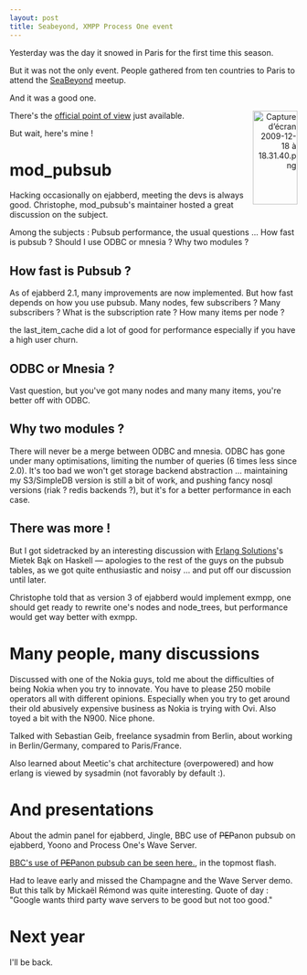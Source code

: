 ```yaml
---
layout: post
title: Seabeyond, XMPP Process One event
---
```

Yesterday was the day it snowed in Paris for the first time this season.

But it was not the only event. People gathered from ten countries to Paris to attend the <a href="http://www.process-one.net/seabeyond/">SeaBeyond</a> meetup.

And it was a good one.<div style="text-align:right;float:right;"><img src="http://cestari.files.wordpress.com/2009/12/capture-de28099ecc81cran-2009-12-18-acc80-18-31-40.png" alt="Capture d’écran 2009-12-18 à 18.31.40.png" border="0" width="78" height="164" /></div>

There's the <a href="http://www.process-one.net/en/blogs/article/sea_beyond_event_summary/">official point of view</a> just available.

But wait, here's mine ! 

<h1>mod_pubsub</h1>
Hacking occasionally on ejabberd, meeting the devs is always good. Christophe, mod_pubsub's maintainer hosted a great discussion on the subject. 

Among the subjects : 
Pubsub performance, the usual questions ... How fast is pubsub ? Should I use ODBC or mnesia ? Why two modules ?

<h2>How fast is Pubsub ?</h2>
As of ejabberd 2.1, many improvements are now implemented. But how fast depends on how you use pubsub. Many nodes, few subscribers ? Many subscribers ? What is the subscription rate ? How many items per node ?

the last_item_cache did a lot of good for performance especially if you have a high user churn.

<h2>ODBC or Mnesia ?</h2>

Vast question, but you've got many nodes and many many items, you're better off with ODBC.

<h2>Why two modules ?</h2>
There will never be a merge between ODBC and mnesia. ODBC has gone under many optimisations, limiting the number of queries (6 times less since 2.0). It's too bad we won't get storage backend abstraction ... maintaining my S3/SimpleDB version is still a bit of work, and pushing fancy nosql versions (riak ? redis backends ?), but it's for a better performance in each case.

<h2>There was more !</h2>
But I got sidetracked by an interesting discussion with <a href="http://www.erlang-consulting.com/">Erlang Solutions</a>'s Mietek Bąk on Haskell — apologies to the rest of the guys on the pubsub tables, as we got quite enthusiastic and noisy ... and put off our discussion until later.

Christophe told that as version 3 of ejabberd would implement exmpp, one should get ready to rewrite one's nodes and node_trees, but performance would get way better with exmpp.

<h1>Many people, many discussions</h1>
Discussed with one of the Nokia guys, told me about the difficulties of being Nokia when you try to innovate. You have to please 250 mobile operators all with different opinions.  Especially when you try to get around their old abusively expensive business as Nokia is trying with Ovi.
Also toyed a bit with the N900. Nice phone.

Talked with Sebastian Geib, freelance sysadmin from Berlin, about working in Berlin/Germany, compared to Paris/France.

Also learned about Meetic's chat architecture (overpowered) and how erlang is viewed by sysadmin (not favorably by default :).

<h1>And presentations</h1>
About the admin panel for ejabberd, Jingle, BBC use of <del datetime="2010-01-05T11:24:44+00:00">PEP</del>anon pubsub on ejabberd, Yoono and Process One's Wave Server.

<a href="http://www.bbc.co.uk/radio1/">BBC's use of  <del datetime="2010-01-05T11:24:44+00:00">PEP</del>anon pubsub can be seen here.</a>, in the topmost flash.

Had to leave early and missed the Champagne and the Wave Server demo. But this talk by Mickaël Rémond was quite interesting. Quote of day : "Google wants third party wave servers to be good but not too good."


<h1>Next year</h1>
I'll be back.

      
